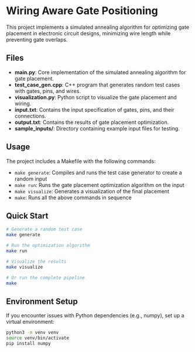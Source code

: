 # Wiring Aware Gate Positioning

This project implements a simulated annealing algorithm for optimizing gate placement in electronic circuit designs, minimizing wire length while preventing gate overlaps.

## Files

- **main.py**: Core implementation of the simulated annealing algorithm for gate placement.
- **test_case_gen.cpp**: C++ program that generates random test cases with gates, pins, and wires.
- **visualization.py**: Python script to visualize the gate placement and wiring.
- **input.txt**: Contains the input specification of gates, pins, and their connections.
- **output.txt**: Contains the results of gate placement optimization.
- **sample_inputs/**: Directory containing example input files for testing.

## Usage

The project includes a Makefile with the following commands:

- `make generate`: Compiles and runs the test case generator to create a random input
- `make run`: Runs the gate placement optimization algorithm on the input
- `make visualize`: Generates a visualization of the final placement
- `make`: Runs all the above commands in sequence

## Quick Start

```bash
# Generate a random test case
make generate

# Run the optimization algorithm
make run

# Visualize the results
make visualize

# Or run the complete pipeline
make
```

## Environment Setup

If you encounter issues with Python dependencies (e.g., numpy), set up a virtual environment:

```bash
python3 -m venv venv
source venv/bin/activate
pip install numpy
```
